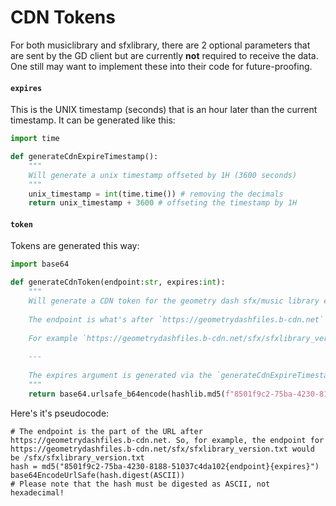 # CDN Tokens

For both musiclibrary and sfxlibrary, there are 2 optional parameters that are sent by the GD client but are currently **not** required to receive the data. One still may want to implement these into their code for future-proofing.

#### `expires`

This is the UNIX timestamp (seconds) that is an hour later than the current timestamp.
It can be generated like this:

```py
import time

def generateCdnExpireTimestamp():
    """
    Will generate a unix timestamp offseted by 1H (3600 seconds)
    """
    unix_timestamp = int(time.time()) # removing the decimals
    return unix_timestamp + 3600 # offseting the timestamp by 1H

```

#### `token`

Tokens are generated this way:

```py
import base64

def generateCdnToken(endpoint:str, expires:int):
    """
    Will generate a CDN token for the geometry dash sfx/music library endpoint
    
    The endpoint is what's after `https://geometrydashfiles.b-cdn.net`
    
    For example `https://geometrydashfiles.b-cdn.net/sfx/sfxlibrary_version.txt`'s endpoint is `/sfx/sfxlibrary_version.txt`
    
    ---
    
    The expires argument is generated via the `generateCdnExpireTimestamp()` function
    """
    return base64.urlsafe_b64encode(hashlib.md5(f"8501f9c2-75ba-4230-8188-51037c4da102{endpoint}{expires}".encode()).digest()).decode()
```

Here's it's pseudocode:

```
# The endpoint is the part of the URL after https://geometrydashfiles.b-cdn.net. So, for example, the endpoint for https://geometrydashfiles.b-cdn.net/sfx/sfxlibrary_version.txt would be /sfx/sfxlibrary_version.txt
hash = md5("8501f9c2-75ba-4230-8188-51037c4da102{endpoint}{expires}")
base64EncodeUrlSafe(hash.digest(ASCII))
# Please note that the hash must be digested as ASCII, not hexadecimal!
```


